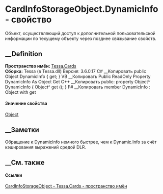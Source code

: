 # CardInfoStorageObject.DynamicInfo - свойство
Объект, осуществляющий доступ к дополнительной пользовательской информации по
текущему объекту через позднее связывание свойств.
## __Definition
 **Пространство имён:** [Tessa.Cards](N_Tessa_Cards.htm)  
 **Сборка:** Tessa (в Tessa.dll) Версия: 3.6.0.17
C# __Копировать
     public Object DynamicInfo { get; }
VB __Копировать
     Public ReadOnly Property DynamicInfo As Object
    	Get
C++ __Копировать
     public:
    property Object^ DynamicInfo {
    	Object^ get ();
    }
F# __Копировать
     member DynamicInfo : Object with get
#### Значение свойства
[Object](https://learn.microsoft.com/dotnet/api/system.object)
##  __Заметки
Обращение к DynamicInfo немного быстрее, чем к Dynamic.Info за счёт
кэширования выражений средой DLR.
## __См. также
#### Ссылки
[CardInfoStorageObject - ](T_Tessa_Cards_CardInfoStorageObject.htm)
[Tessa.Cards - пространство имён](N_Tessa_Cards.htm)
